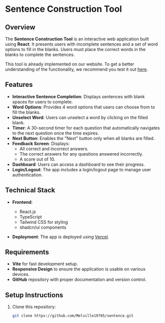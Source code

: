 # Sentence Construction Tool

## Overview

The **Sentence Construction Tool** is an interactive web application built using **React**. It presents users with incomplete sentences and a set of word options to fill in the blanks. Users must place the correct words in the blanks to complete the sentences.

This tool is already implemented on our website. To get a better understanding of the functionality, we recommend you test it out [here](#).

## Features

- **Interactive Sentence Completion**: Displays sentences with blank spaces for users to complete.
- **Word Options**: Provides 4 word options that users can choose from to fill the blanks.
- **Unselect Word**: Users can unselect a word by clicking on the filled blank.
- **Timer**: A 30-second timer for each question that automatically navigates to the next question once the time expires.
- **Next Button**: Enables the "Next" button only when all blanks are filled.
- **Feedback Screen**: Displays:
  - All correct and incorrect answers.
  - The correct answers for any questions answered incorrectly.
  - A score out of 10.
- **Dashboard**: Users can access a dashboard to see their progress.
- **Login/Logout**: The app includes a login/logout page to manage user authentication.

## Technical Stack

- **Frontend**: 
  - React.js
  - TypeScript 
  - Tailwind CSS for styling
  - shadcn/ui components
  
- **Deployment**: The app is deployed using [Vercel](https://vercel.com/).

## Requirements

- **Vite** for fast development setup.
- **Responsive Design** to ensure the application is usable on various devices.
- **GitHub** repository with proper documentation and version control.

## Setup Instructions

1. Clone this repository:
   ```bash
   git clone https://github.com/Melville19705/sentence.git
